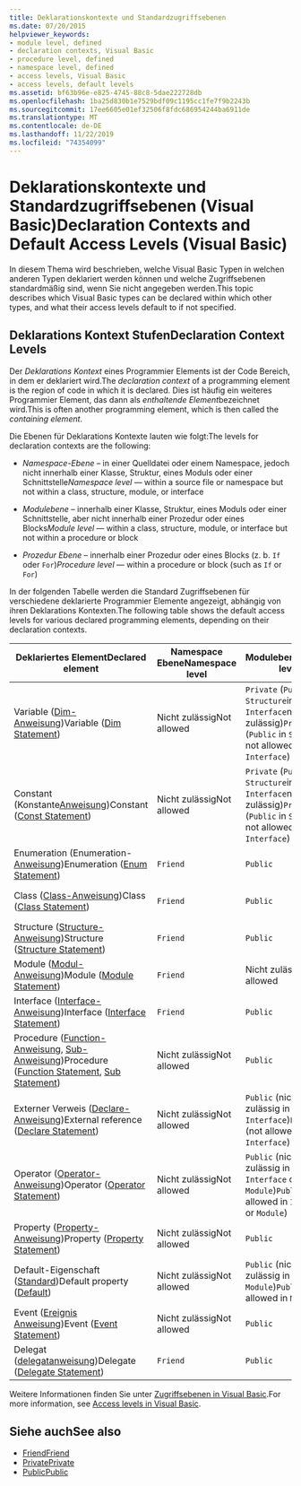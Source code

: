 ```yaml
---
title: Deklarationskontexte und Standardzugriffsebenen
ms.date: 07/20/2015
helpviewer_keywords:
- module level, defined
- declaration contexts, Visual Basic
- procedure level, defined
- namespace level, defined
- access levels, Visual Basic
- access levels, default levels
ms.assetid: bf63b96e-e825-4745-88c8-5dae222728db
ms.openlocfilehash: 1ba25d830b1e7529bdf09c1195cc1fe7f9b2243b
ms.sourcegitcommit: 17ee6605e01ef32506f8fdc686954244ba6911de
ms.translationtype: MT
ms.contentlocale: de-DE
ms.lasthandoff: 11/22/2019
ms.locfileid: "74354099"
---
```

# <a name="declaration-contexts-and-default-access-levels-visual-basic"></a><span data-ttu-id="b500e-102">Deklarationskontexte und Standardzugriffsebenen (Visual Basic)</span><span class="sxs-lookup"><span data-stu-id="b500e-102">Declaration Contexts and Default Access Levels (Visual Basic)</span></span>
<span data-ttu-id="b500e-103">In diesem Thema wird beschrieben, welche Visual Basic Typen in welchen anderen Typen deklariert werden können und welche Zugriffsebenen standardmäßig sind, wenn Sie nicht angegeben werden.</span><span class="sxs-lookup"><span data-stu-id="b500e-103">This topic describes which Visual Basic types can be declared within which other types, and what their access levels default to if not specified.</span></span>  
  
## <a name="declaration-context-levels"></a><span data-ttu-id="b500e-104">Deklarations Kontext Stufen</span><span class="sxs-lookup"><span data-stu-id="b500e-104">Declaration Context Levels</span></span>  
 <span data-ttu-id="b500e-105">Der *Deklarations Kontext* eines Programmier Elements ist der Code Bereich, in dem er deklariert wird.</span><span class="sxs-lookup"><span data-stu-id="b500e-105">The *declaration context* of a programming element is the region of code in which it is declared.</span></span> <span data-ttu-id="b500e-106">Dies ist häufig ein weiteres Programmier Element, das dann als *enthaltende Element*bezeichnet wird.</span><span class="sxs-lookup"><span data-stu-id="b500e-106">This is often another programming element, which is then called the *containing element*.</span></span>  
  
 <span data-ttu-id="b500e-107">Die Ebenen für Deklarations Kontexte lauten wie folgt:</span><span class="sxs-lookup"><span data-stu-id="b500e-107">The levels for declaration contexts are the following:</span></span>  
  
- <span data-ttu-id="b500e-108">*Namespace-Ebene* – in einer Quelldatei oder einem Namespace, jedoch nicht innerhalb einer Klasse, Struktur, eines Moduls oder einer Schnittstelle</span><span class="sxs-lookup"><span data-stu-id="b500e-108">*Namespace level* — within a source file or namespace but not within a class, structure, module, or interface</span></span>  
  
- <span data-ttu-id="b500e-109">*Modulebene* – innerhalb einer Klasse, Struktur, eines Moduls oder einer Schnittstelle, aber nicht innerhalb einer Prozedur oder eines Blocks</span><span class="sxs-lookup"><span data-stu-id="b500e-109">*Module level* — within a class, structure, module, or interface but not within a procedure or block</span></span>  
  
- <span data-ttu-id="b500e-110">*Prozedur Ebene* – innerhalb einer Prozedur oder eines Blocks (z. b. `If` oder `For`)</span><span class="sxs-lookup"><span data-stu-id="b500e-110">*Procedure level* — within a procedure or block (such as `If` or `For`)</span></span>  
  
 <span data-ttu-id="b500e-111">In der folgenden Tabelle werden die Standard Zugriffsebenen für verschiedene deklarierte Programmier Elemente angezeigt, abhängig von ihren Deklarations Kontexten.</span><span class="sxs-lookup"><span data-stu-id="b500e-111">The following table shows the default access levels for various declared programming elements, depending on their declaration contexts.</span></span>  
  
|<span data-ttu-id="b500e-112">Deklariertes Element</span><span class="sxs-lookup"><span data-stu-id="b500e-112">Declared element</span></span>|<span data-ttu-id="b500e-113">Namespace Ebene</span><span class="sxs-lookup"><span data-stu-id="b500e-113">Namespace level</span></span>|<span data-ttu-id="b500e-114">Modulebene</span><span class="sxs-lookup"><span data-stu-id="b500e-114">Module level</span></span>|<span data-ttu-id="b500e-115">Prozedur Ebene</span><span class="sxs-lookup"><span data-stu-id="b500e-115">Procedure level</span></span>|  
|----------------------|---------------------|------------------|---------------------|  
|<span data-ttu-id="b500e-116">Variable ([Dim-Anweisung](../../../visual-basic/language-reference/statements/dim-statement.md))</span><span class="sxs-lookup"><span data-stu-id="b500e-116">Variable ([Dim Statement](../../../visual-basic/language-reference/statements/dim-statement.md))</span></span>|<span data-ttu-id="b500e-117">Nicht zulässig</span><span class="sxs-lookup"><span data-stu-id="b500e-117">Not allowed</span></span>|<span data-ttu-id="b500e-118">`Private` (`Public` in `Structure`in `Interface`nicht zulässig)</span><span class="sxs-lookup"><span data-stu-id="b500e-118">`Private` (`Public` in `Structure`, not allowed in `Interface`)</span></span>|`Public`|  
|<span data-ttu-id="b500e-119">Constant (Konstante[Anweisung](../../../visual-basic/language-reference/statements/const-statement.md))</span><span class="sxs-lookup"><span data-stu-id="b500e-119">Constant ([Const Statement](../../../visual-basic/language-reference/statements/const-statement.md))</span></span>|<span data-ttu-id="b500e-120">Nicht zulässig</span><span class="sxs-lookup"><span data-stu-id="b500e-120">Not allowed</span></span>|<span data-ttu-id="b500e-121">`Private` (`Public` in `Structure`in `Interface`nicht zulässig)</span><span class="sxs-lookup"><span data-stu-id="b500e-121">`Private` (`Public` in `Structure`, not allowed in `Interface`)</span></span>|`Public`|  
|<span data-ttu-id="b500e-122">Enumeration (Enumeration-[Anweisung](../../../visual-basic/language-reference/statements/enum-statement.md))</span><span class="sxs-lookup"><span data-stu-id="b500e-122">Enumeration ([Enum Statement](../../../visual-basic/language-reference/statements/enum-statement.md))</span></span>|`Friend`|`Public`|<span data-ttu-id="b500e-123">Nicht zulässig</span><span class="sxs-lookup"><span data-stu-id="b500e-123">Not allowed</span></span>|  
|<span data-ttu-id="b500e-124">Class ([Class-Anweisung](../../../visual-basic/language-reference/statements/class-statement.md))</span><span class="sxs-lookup"><span data-stu-id="b500e-124">Class ([Class Statement](../../../visual-basic/language-reference/statements/class-statement.md))</span></span>|`Friend`|`Public`|<span data-ttu-id="b500e-125">Nicht zulässig</span><span class="sxs-lookup"><span data-stu-id="b500e-125">Not allowed</span></span>|  
|<span data-ttu-id="b500e-126">Structure ([Structure-Anweisung](../../../visual-basic/language-reference/statements/structure-statement.md))</span><span class="sxs-lookup"><span data-stu-id="b500e-126">Structure ([Structure Statement](../../../visual-basic/language-reference/statements/structure-statement.md))</span></span>|`Friend`|`Public`|<span data-ttu-id="b500e-127">Nicht zulässig</span><span class="sxs-lookup"><span data-stu-id="b500e-127">Not allowed</span></span>|  
|<span data-ttu-id="b500e-128">Module ([Modul-Anweisung](../../../visual-basic/language-reference/statements/module-statement.md))</span><span class="sxs-lookup"><span data-stu-id="b500e-128">Module ([Module Statement](../../../visual-basic/language-reference/statements/module-statement.md))</span></span>|`Friend`|<span data-ttu-id="b500e-129">Nicht zulässig</span><span class="sxs-lookup"><span data-stu-id="b500e-129">Not allowed</span></span>|<span data-ttu-id="b500e-130">Nicht zulässig</span><span class="sxs-lookup"><span data-stu-id="b500e-130">Not allowed</span></span>|  
|<span data-ttu-id="b500e-131">Interface ([Interface-Anweisung](../../../visual-basic/language-reference/statements/interface-statement.md))</span><span class="sxs-lookup"><span data-stu-id="b500e-131">Interface ([Interface Statement](../../../visual-basic/language-reference/statements/interface-statement.md))</span></span>|`Friend`|`Public`|<span data-ttu-id="b500e-132">Nicht zulässig</span><span class="sxs-lookup"><span data-stu-id="b500e-132">Not allowed</span></span>|  
|<span data-ttu-id="b500e-133">Procedure ([Function-Anweisung](../../../visual-basic/language-reference/statements/function-statement.md), [Sub-Anweisung](../../../visual-basic/language-reference/statements/sub-statement.md))</span><span class="sxs-lookup"><span data-stu-id="b500e-133">Procedure ([Function Statement](../../../visual-basic/language-reference/statements/function-statement.md), [Sub Statement](../../../visual-basic/language-reference/statements/sub-statement.md))</span></span>|<span data-ttu-id="b500e-134">Nicht zulässig</span><span class="sxs-lookup"><span data-stu-id="b500e-134">Not allowed</span></span>|`Public`|<span data-ttu-id="b500e-135">Nicht zulässig</span><span class="sxs-lookup"><span data-stu-id="b500e-135">Not allowed</span></span>|  
|<span data-ttu-id="b500e-136">Externer Verweis ([Declare-Anweisung](../../../visual-basic/language-reference/statements/declare-statement.md))</span><span class="sxs-lookup"><span data-stu-id="b500e-136">External reference ([Declare Statement](../../../visual-basic/language-reference/statements/declare-statement.md))</span></span>|<span data-ttu-id="b500e-137">Nicht zulässig</span><span class="sxs-lookup"><span data-stu-id="b500e-137">Not allowed</span></span>|<span data-ttu-id="b500e-138">`Public` (nicht zulässig in `Interface`)</span><span class="sxs-lookup"><span data-stu-id="b500e-138">`Public` (not allowed in `Interface`)</span></span>|<span data-ttu-id="b500e-139">Nicht zulässig</span><span class="sxs-lookup"><span data-stu-id="b500e-139">Not allowed</span></span>|  
|<span data-ttu-id="b500e-140">Operator ([Operator-Anweisung](../../../visual-basic/language-reference/statements/operator-statement.md))</span><span class="sxs-lookup"><span data-stu-id="b500e-140">Operator ([Operator Statement](../../../visual-basic/language-reference/statements/operator-statement.md))</span></span>|<span data-ttu-id="b500e-141">Nicht zulässig</span><span class="sxs-lookup"><span data-stu-id="b500e-141">Not allowed</span></span>|<span data-ttu-id="b500e-142">`Public` (nicht zulässig in `Interface` oder `Module`)</span><span class="sxs-lookup"><span data-stu-id="b500e-142">`Public` (not allowed in `Interface` or `Module`)</span></span>|<span data-ttu-id="b500e-143">Nicht zulässig</span><span class="sxs-lookup"><span data-stu-id="b500e-143">Not allowed</span></span>|  
|<span data-ttu-id="b500e-144">Property ([Property-Anweisung](../../../visual-basic/language-reference/statements/property-statement.md))</span><span class="sxs-lookup"><span data-stu-id="b500e-144">Property ([Property Statement](../../../visual-basic/language-reference/statements/property-statement.md))</span></span>|<span data-ttu-id="b500e-145">Nicht zulässig</span><span class="sxs-lookup"><span data-stu-id="b500e-145">Not allowed</span></span>|`Public`|<span data-ttu-id="b500e-146">Nicht zulässig</span><span class="sxs-lookup"><span data-stu-id="b500e-146">Not allowed</span></span>|  
|<span data-ttu-id="b500e-147">Default-Eigenschaft ([Standard](../../../visual-basic/language-reference/modifiers/default.md))</span><span class="sxs-lookup"><span data-stu-id="b500e-147">Default property ([Default](../../../visual-basic/language-reference/modifiers/default.md))</span></span>|<span data-ttu-id="b500e-148">Nicht zulässig</span><span class="sxs-lookup"><span data-stu-id="b500e-148">Not allowed</span></span>|<span data-ttu-id="b500e-149">`Public` (nicht zulässig in `Module`)</span><span class="sxs-lookup"><span data-stu-id="b500e-149">`Public` (not allowed in `Module`)</span></span>|<span data-ttu-id="b500e-150">Nicht zulässig</span><span class="sxs-lookup"><span data-stu-id="b500e-150">Not allowed</span></span>|  
|<span data-ttu-id="b500e-151">Event ([Ereignis Anweisung](../../../visual-basic/language-reference/statements/event-statement.md))</span><span class="sxs-lookup"><span data-stu-id="b500e-151">Event ([Event Statement](../../../visual-basic/language-reference/statements/event-statement.md))</span></span>|<span data-ttu-id="b500e-152">Nicht zulässig</span><span class="sxs-lookup"><span data-stu-id="b500e-152">Not allowed</span></span>|`Public`|<span data-ttu-id="b500e-153">Nicht zulässig</span><span class="sxs-lookup"><span data-stu-id="b500e-153">Not allowed</span></span>|  
|<span data-ttu-id="b500e-154">Delegat ([delegatanweisung](../../../visual-basic/language-reference/statements/delegate-statement.md))</span><span class="sxs-lookup"><span data-stu-id="b500e-154">Delegate ([Delegate Statement](../../../visual-basic/language-reference/statements/delegate-statement.md))</span></span>|`Friend`|`Public`|<span data-ttu-id="b500e-155">Nicht zulässig</span><span class="sxs-lookup"><span data-stu-id="b500e-155">Not allowed</span></span>|  
  
 <span data-ttu-id="b500e-156">Weitere Informationen finden Sie unter [Zugriffsebenen in Visual Basic](../../../visual-basic/programming-guide/language-features/declared-elements/access-levels.md).</span><span class="sxs-lookup"><span data-stu-id="b500e-156">For more information, see [Access levels in Visual Basic](../../../visual-basic/programming-guide/language-features/declared-elements/access-levels.md).</span></span>  
  
## <a name="see-also"></a><span data-ttu-id="b500e-157">Siehe auch</span><span class="sxs-lookup"><span data-stu-id="b500e-157">See also</span></span>

- [<span data-ttu-id="b500e-158">Friend</span><span class="sxs-lookup"><span data-stu-id="b500e-158">Friend</span></span>](../../../visual-basic/language-reference/modifiers/friend.md)
- [<span data-ttu-id="b500e-159">Private</span><span class="sxs-lookup"><span data-stu-id="b500e-159">Private</span></span>](../../../visual-basic/language-reference/modifiers/private.md)
- [<span data-ttu-id="b500e-160">Public</span><span class="sxs-lookup"><span data-stu-id="b500e-160">Public</span></span>](../../../visual-basic/language-reference/modifiers/public.md)
